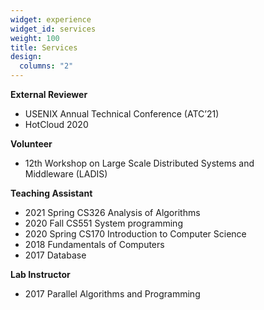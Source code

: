 ```yaml
---
widget: experience
widget_id: services
weight: 100
title: Services
design:
  columns: "2"
---
```

**External Reviewer**

* USENIX Annual Technical Conference (ATC’21)
* HotCloud 2020

**Volunteer**

* 12th Workshop on Large Scale Distributed Systems and Middleware (LADIS)

**Teaching Assistant** 

* 2021 Spring CS326 Analysis of Algorithms 
* 2020 Fall CS551 System programming
* 2020 Spring CS170 Introduction to Computer Science
* 2018 Fundamentals of Computers 
* 2017  Database

**Lab Instructor**

* 2017 Parallel Algorithms and Programming
